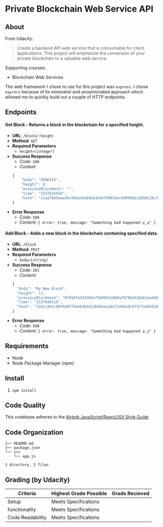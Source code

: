 Private Blockchain Web Service API
==================================

About
-----

From Udacity:
> Create a backend API web service that is consumable for client applications. This project will emphasize the conversion of your private blockchain to a valuable web service.

Supporting courses:
* Blockchain Web Services

The web framework I chose to use for this project was `express`. I chose `express` because of its minimalist and unopinionated approach which allowed me to quickly build out a couple of HTTP endpoints.

Endpoints
---------

#### Get Block - Returns a block in the blockchain for a specified height.
* __URL__: `/block/:height`
* __Method__: `GET`
* __Required Parameters__
  * `height=[integer]`
* __Success Response__
  * _Code_: `200`
  * _Content_
  ```javascript
  {
      "body": "GENESIS",
      "height": 0,
      "previousBlockHash": "",
      "time": "1537625658",
      "hash": "c1ad7b65eeed9c996a34a88ab3bde769019ac94098622d058c26c7dbfb9d8ac7"
  }
  ```
* __Error Response__
  * _Code_: `500`
  * _Content_: `{ error: true, message: "Something bad happened ಥ_ಥ" }`
  
#### Add Block - Adds a new block in the blockchain containing specified data.
* __URL__: `/block`
* __Method__: `POST`
* __Required Parameters__
  * `body=[string]`
* __Success Response__
  * _Code_: `201`
  * _Content_:
  ```javascript
  {
    "body": "My New Block",
    "height": 11,
    "previousBlockHash": "0f956fb33fdd5af58d962d468a70790a52bbb3aeddd8d6e1cc489dcab154b4bf",
    "time": "1537649115",
    "hash": "226cc441c6876e6ff4ebb363d13b96ee1a0cf2498a9c6737fad63024458b231e"
  }
  ```
* __Error Response__
  * _Code_: `500`
  * _Content_: `{ error: true, message: "Something bad happened ಥ_ಥ" }`

Requirements
------------
* Node
* Node Package Manager (npm)

Install
-------
1. `npm install`

Code Quality
------------
This codebase adheres to the [Airbnb JavaScript/React/JSX Style Guide](https://github.com/airbnb/javascript)

Code Organization
-----------------
```console
├── README.md
├── package.json
└── src
    └── app.js

1 directory, 3 files
```

Grading (by Udacity)
--------------------

Criteria             |Highest Grade Possible  |Grade Recieved
---------------------|------------------------|--------------
Setup                |Meets Specifications    |
functionality        |Meets Specifications    |
Code Readability     |Meets Specifications    |
